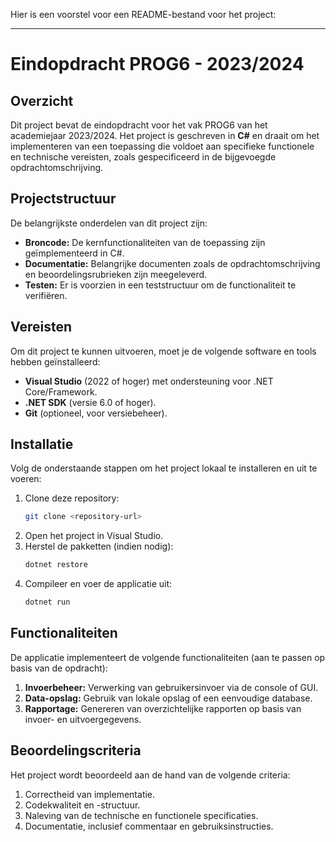 Hier is een voorstel voor een README-bestand voor het project:

---

# Eindopdracht PROG6 - 2023/2024

## Overzicht

Dit project bevat de eindopdracht voor het vak PROG6 van het academiejaar 2023/2024. Het project is geschreven in **C#** en draait om het implementeren van een toepassing die voldoet aan specifieke functionele en technische vereisten, zoals gespecificeerd in de bijgevoegde opdrachtomschrijving.

## Projectstructuur

De belangrijkste onderdelen van dit project zijn:

- **Broncode:** De kernfunctionaliteiten van de toepassing zijn geïmplementeerd in C#.
- **Documentatie:** Belangrijke documenten zoals de opdrachtomschrijving en beoordelingsrubrieken zijn meegeleverd.
- **Testen:** Er is voorzien in een teststructuur om de functionaliteit te verifiëren.

## Vereisten

Om dit project te kunnen uitvoeren, moet je de volgende software en tools hebben geïnstalleerd:

- **Visual Studio** (2022 of hoger) met ondersteuning voor .NET Core/Framework.
- **.NET SDK** (versie 6.0 of hoger).
- **Git** (optioneel, voor versiebeheer).

## Installatie

Volg de onderstaande stappen om het project lokaal te installeren en uit te voeren:

1. Clone deze repository:
   ```bash
   git clone <repository-url>
   ```
2. Open het project in Visual Studio.
3. Herstel de pakketten (indien nodig):
   ```bash
   dotnet restore
   ```
4. Compileer en voer de applicatie uit:
   ```bash
   dotnet run
   ```

## Functionaliteiten

De applicatie implementeert de volgende functionaliteiten (aan te passen op basis van de opdracht):

1. **Invoerbeheer:** Verwerking van gebruikersinvoer via de console of GUI.
2. **Data-opslag:** Gebruik van lokale opslag of een eenvoudige database.
3. **Rapportage:** Genereren van overzichtelijke rapporten op basis van invoer- en uitvoergegevens.

## Beoordelingscriteria

Het project wordt beoordeeld aan de hand van de volgende criteria:

1. Correctheid van implementatie.
2. Codekwaliteit en -structuur.
3. Naleving van de technische en functionele specificaties.
4. Documentatie, inclusief commentaar en gebruiksinstructies.
